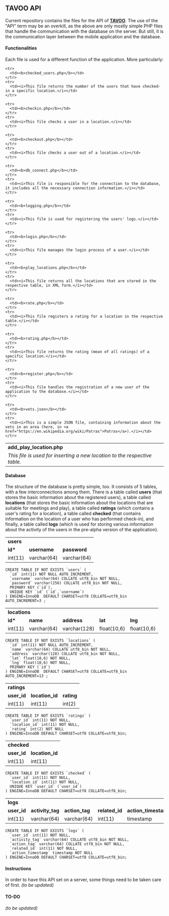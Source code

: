 ## TAVOO API
Current repository contains the files for the API of [**TAVOO**](https://github.com/gkffzs/TAVOO). The use of the "API" term may be an overkill, as the above are only mostly simple PHP files that handle the communication with the database on the server. But still, it is the communication layer between the mobile application and the database.

#### Functionalities
Each file is used for a different function of the application. More particularly:

<table>
    <tr>
      <td><b>add_play_location.php</b></td>
    </tr>
    <tr>
      <td><i>This file is used for inserting a new location to the respective table.</i></td>
    </tr>
    
    <tr>
      <td><b>checked_users.php</b></td>
    </tr>
    <tr>
      <td><i>This file returns the number of the users that have checked-in a specific location.</i></td>
    </tr>
    
    <tr>
      <td><b>checkin.php</b></td>
    </tr>
    <tr>
      <td><i>This file checks a user in a location.</i></td>
    </tr>
    
    <tr>
      <td><b>checkout.php</b></td>
    </tr>
    <tr>
      <td><i>This file checks a user out of a location.</i></td>
    </tr>
    
    <tr>
      <td><b>db_connect.php</b></td>
    </tr>
    <tr>
      <td><i>This file is responsible for the connection to the database, it includes all the necessary connection information.</i></td>
    </tr>
    
    <tr>
      <td><b>logging.php</b></td>
    </tr>
    <tr>
      <td><i>This file is used for registering the users' logs.</i></td>
    </tr>
    
    <tr>
      <td><b>login.php</b></td>
    </tr>
    <tr>
      <td><i>This file manages the login process of a user.</i></td>
    </tr>
    
    <tr>
      <td><b>play_locations.php</b></td>
    </tr>
    <tr>
      <td><i>This file returns all the locations that are stored in the respective table, in XML form.</i></td>
    </tr>
    
    <tr>
      <td><b>rate.php</b></td>
    </tr>
    <tr>
      <td><i>This file registers a rating for a location in the respective table.</i></td>
    </tr>
    
    <tr>
      <td><b>rating.php</b></td>
    </tr>
    <tr>
      <td><i>This file returns the rating (mean of all ratings) of a specific location.</i></td>
    </tr>
    
    <tr>
      <td><b>register.php</b></td>
    </tr>
    <tr>
      <td><i>This file handles the registration of a new user of the application to the database.</i></td>
    </tr>
    
    <tr>
      <td><b>vets.json</b></td>
    </tr>
    <tr>
      <td><i>This is a simple JSON file, containing information about the vets in an area (here, in <a href="https://en.wikipedia.org/wiki/Patras">Patras</a>).</i></td>
    </tr>
    
</table>

#### Database
The structure of the database is pretty simple, too. It consists of 5 tables, with a few interconnections among them. There is a table called **users** (that stores the basic information about the registered users), a table called **locations** (that stores the basic information about the locations that are suitable for meetings and play), a table called **ratings** (which contains a user's rating for a location), a table called **checked** (that contains information on the location of a user who has performed check-in), and finally, a table called **logs** (which is used for storing various information about the activity of the users in the pre-alpha version of the application).

<table>
    <tr>
      <td colspan='3'><b>users</b></td>
    </tr>
    <tr>
      <td><b>id*</b></td>
      <td><b>username</b></td>
      <td><b>password</b></td>
    </tr>
    <tr>
      <td>int(11)</td>
      <td>varchar(64)</td>
      <td>varchar(64)</td>
    </tr>
</table>

```mysql
CREATE TABLE IF NOT EXISTS `users` (
  `id` int(11) NOT NULL AUTO_INCREMENT,
  `username` varchar(64) COLLATE utf8_bin NOT NULL,
  `password` varchar(256) COLLATE utf8_bin NOT NULL,
  PRIMARY KEY (`id`),
  UNIQUE KEY `id` (`id`,`username`)
) ENGINE=InnoDB  DEFAULT CHARSET=utf8 COLLATE=utf8_bin AUTO_INCREMENT=3 ;
```

<table>
    <tr>
      <td colspan='5'><b>locations</b></td>
    </tr>
    <tr>
      <td><b>id*</b></td>
      <td><b>name</b></td>
      <td><b>address</b></td>
      <td><b>lat</b></td>
      <td><b>lng</b></td>
    </tr>
    <tr>
      <td>int(11)</td>
      <td>varchar(64)</td>
      <td>varchar(128)</td>
      <td>float(10,6)</td>
      <td>float(10,6)</td>
    </tr>
</table>

```mysql
CREATE TABLE IF NOT EXISTS `locations` (
  `id` int(11) NOT NULL AUTO_INCREMENT,
  `name` varchar(64) COLLATE utf8_bin NOT NULL,
  `address` varchar(128) COLLATE utf8_bin NOT NULL,
  `lat` float(10,6) NOT NULL,
  `lng` float(10,6) NOT NULL,
  PRIMARY KEY (`id`)
) ENGINE=InnoDB  DEFAULT CHARSET=utf8 COLLATE=utf8_bin AUTO_INCREMENT=13 ;
```

<table>
    <tr>
      <td colspan='3'><b>ratings</b></td>
    </tr>
    <tr>
      <td><b>user_id</b></td>
      <td><b>location_id</b></td>
      <td><b>rating</b></td>
    </tr>
    <tr>
      <td>int(11)</td>
      <td>int(11)</td>
      <td>int(2)</td>
    </tr>
</table>

```mysql
CREATE TABLE IF NOT EXISTS `ratings` (
  `user_id` int(11) NOT NULL,
  `location_id` int(11) NOT NULL,
  `rating` int(2) NOT NULL
) ENGINE=InnoDB DEFAULT CHARSET=utf8 COLLATE=utf8_bin;
```

<table>
    <tr>
      <td colspan='3'><b>checked</b></td>
    </tr>
    <tr>
      <td><b>user_id</b></td>
      <td><b>location_id</b></td>
    </tr>
    <tr>
      <td>int(11)</td>
      <td>int(11)</td>
    </tr>
</table>

```mysql
CREATE TABLE IF NOT EXISTS `checked` (
  `user_id` int(11) NOT NULL,
  `location_id` int(11) NOT NULL,
  UNIQUE KEY `user_id` (`user_id`)
) ENGINE=InnoDB DEFAULT CHARSET=utf8 COLLATE=utf8_bin;
```

<table>
    <tr>
      <td colspan='5'><b>logs</b></td>
    </tr>
    <tr>
      <td><b>user_id</b></td>
      <td><b>activity_tag</b></td>
      <td><b>action_tag</b></td>
      <td><b>related_id</b></td>
      <td><b>action_timestamp</b></td>
    </tr>
    <tr>
      <td>int(11)</td>
      <td>varchar(64)</td>
      <td>varchar(64)</td>
      <td>int(11)</td>
      <td>timestamp</td>
    </tr>
</table>

```mysql
CREATE TABLE IF NOT EXISTS `logs` (
  `user_id` int(11) NOT NULL,
  `activity_tag` varchar(64) COLLATE utf8_bin NOT NULL,
  `action_tag` varchar(64) COLLATE utf8_bin NOT NULL,
  `related_id` int(11) NOT NULL,
  `action_timestamp` timestamp NOT NULL
) ENGINE=InnoDB DEFAULT CHARSET=utf8 COLLATE=utf8_bin;
```

#### Instructions
In order to have this API set on a server, some things need to be taken care of first. *(to be updated)*

#### TO-DO
*(to be updated)*
